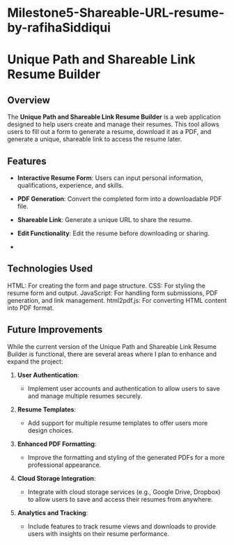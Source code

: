 # Milestone5-Shareable-URL-resume-by-rafihaSiddiqui
# Unique Path and Shareable Link Resume Builder

## Overview

The **Unique Path and Shareable Link Resume Builder** is a web application designed to help users create and manage their resumes. This tool allows users to fill out a form to generate a resume, download it as a PDF, and generate a unique, shareable link to access the resume later.

## Features

- **Interactive Resume Form**: Users can input personal information, qualifications, experience, and skills.
- **PDF Generation**: Convert the completed form into a downloadable PDF file.
- **Shareable Link**: Generate a unique URL to share the resume.
- **Edit Functionality**: Edit the resume before downloading or sharing.

- 
 ## Technologies Used
HTML: For creating the form and page structure.
CSS: For styling the resume form and output.
JavaScript: For handling form submissions, PDF generation, and link management.
html2pdf.js: For converting HTML content into PDF format.

## Future Improvements

While the current version of the Unique Path and Shareable Link Resume Builder is functional, there are several areas where I plan to enhance and expand the project:

1. **User Authentication**:
   - Implement user accounts and authentication to allow users to save and manage multiple resumes securely.

2. **Resume Templates**:
   - Add support for multiple resume templates to offer users more design choices.

3. **Enhanced PDF Formatting**:
   - Improve the formatting and styling of the generated PDFs for a more professional appearance.

4. **Cloud Storage Integration**:
   - Integrate with cloud storage services (e.g., Google Drive, Dropbox) to allow users to save and access their resumes from anywhere.

5. **Analytics and Tracking**:
   - Include features to track resume views and downloads to provide users with insights on their resume performance.



